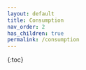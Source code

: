 ```yaml
---
layout: default
title: Consumption
nav_order: 2
has_children: true
permalink: /consumption
---
```


{:toc}
